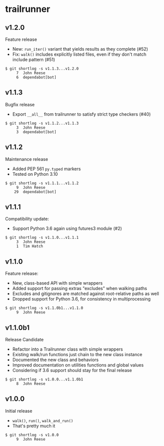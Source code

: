 trailrunner
===========

v1.2.0
------

Feature release

- New: `run_iter()` variant that yields results as they complete (#52)
- Fix: `walk()` includes explicitly listed files, even if they don't match include pattern (#51)

```
$ git shortlog -s v1.1.3...v1.2.0
     7	John Reese
     6	dependabot[bot]
```


v1.1.3
------

Bugfix release

- Export `__all__` from trailrunner to satisfy strict type checkers (#40)

```
$ git shortlog -s v1.1.2...v1.1.3
     3	John Reese
     3	dependabot[bot]
```


v1.1.2
------

Maintenance release

- Added PEP 561 `py.typed` markers
- Tested on Python 3.10

```
$ git shortlog -s v1.1.1...v1.1.2
     9	John Reese
    29	dependabot[bot]
```


v1.1.1
------

Compatibility update:

- Support Python 3.6 again using futures3 module (#2)

```
$ git shortlog -s v1.1.0...v1.1.1
     3	John Reese
     1	Tim Hatch
```


v1.1.0
------

Feature release:

- New, class-based API with simple wrappers
- Added support for passing extras "excludes" when walking paths
- Excludes and gitignores are matched against root-relative paths as well
- Dropped support for Python 3.6, for consistency in multiprocessing

```
$ git shortlog -s v1.1.0b1...v1.1.0
     9	John Reese
```


v1.1.0b1
--------

Release Candidate

* Refactor into a Trailrunner class with simple wrappers
* Existing walk/run functions just chain to the new class instance
* Documented the new class and behaviors
* Improved documentation on utilities functions and global values
* Considering if 3.6 support should stay for the final release

```
$ git shortlog -s v1.0.0...v1.1.0b1
     8	John Reese
```


v1.0.0
------

Initial release

* `walk()`, `run()`, `walk_and_run()`
* That's pretty much it

```
$ git shortlog -s v1.0.0
     9	John Reese
```

